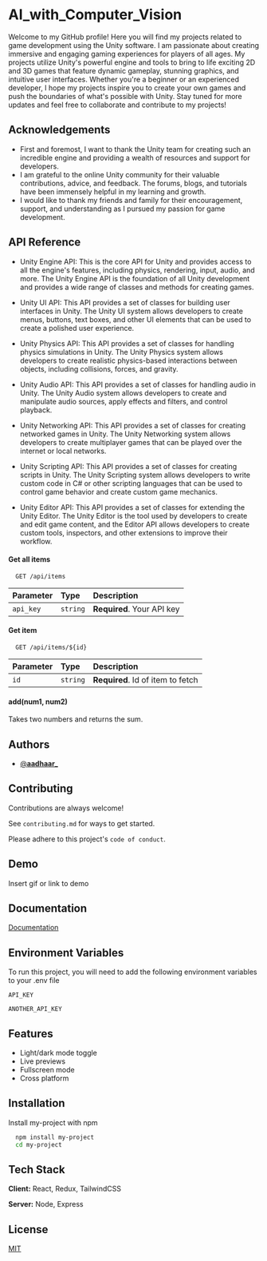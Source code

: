 
# AI_with_Computer_Vision

Welcome to my GitHub profile! Here you will find my projects related to game development using the Unity software. I am passionate about creating immersive and engaging gaming experiences for players of all ages. My projects utilize Unity's powerful engine and tools to bring to life exciting 2D and 3D games that feature dynamic gameplay, stunning graphics, and intuitive user interfaces. Whether you're a beginner or an experienced developer, I hope my projects inspire you to create your own games and push the boundaries of what's possible with Unity. Stay tuned for more updates and feel free to collaborate and contribute to my projects!
## Acknowledgements

 - First and foremost, I want to thank the Unity team for creating such an incredible engine and providing a wealth of resources and support for developers.
 - I am grateful to the online Unity community for their valuable contributions, advice, and feedback. The forums, blogs, and tutorials have been immensely helpful in my learning and growth.
 - I would like to thank my friends and family for their encouragement, support, and understanding as I pursued my passion for game development.


## API Reference
 - Unity Engine API: This is the core API for Unity and provides access to all the engine's features, including physics, rendering, input, audio, and more. The Unity Engine API is the foundation of all Unity development and provides a wide range of classes and methods for creating games.

 - Unity UI API: This API provides a set of classes for building user interfaces in Unity. The Unity UI system allows developers to create menus, buttons, text boxes, and other UI elements that can be used to create a polished user experience.

 - Unity Physics API: This API provides a set of classes for handling physics simulations in Unity. The Unity Physics system allows developers to create realistic physics-based interactions between objects, including collisions, forces, and gravity.

 - Unity Audio API: This API provides a set of classes for handling audio in Unity. The Unity Audio system allows developers to create and manipulate audio sources, apply effects and filters, and control playback.

 - Unity Networking API: This API provides a set of classes for creating networked games in Unity. The Unity Networking system allows developers to create multiplayer games that can be played over the internet or local networks.

 - Unity Scripting API: This API provides a set of classes for creating scripts in Unity. The Unity Scripting system allows developers to write custom code in C# or other scripting languages that can be used to control game behavior and create custom game mechanics.

 - Unity Editor API: This API provides a set of classes for extending the Unity Editor. The Unity Editor is the tool used by developers to create and edit game content, and the Editor API allows developers to create custom tools, inspectors, and other extensions to improve their workflow.



#### Get all items

```http
  GET /api/items
```

| Parameter | Type     | Description                |
| :-------- | :------- | :------------------------- |
| `api_key` | `string` | **Required**. Your API key |

#### Get item

```http
  GET /api/items/${id}
```

| Parameter | Type     | Description                       |
| :-------- | :------- | :-------------------------------- |
| `id`      | `string` | **Required**. Id of item to fetch |

#### add(num1, num2)

Takes two numbers and returns the sum.


## Authors

- [@__aadhaar___](https://www.instagram.com/_aadhaar__/)


## Contributing

Contributions are always welcome!

See `contributing.md` for ways to get started.

Please adhere to this project's `code of conduct`.


## Demo

Insert gif or link to demo


## Documentation

[Documentation](https://linktodocumentation)


## Environment Variables

To run this project, you will need to add the following environment variables to your .env file

`API_KEY`

`ANOTHER_API_KEY`


## Features

- Light/dark mode toggle
- Live previews
- Fullscreen mode
- Cross platform


## Installation

Install my-project with npm

```bash
  npm install my-project
  cd my-project
```
    
## Tech Stack

**Client:** React, Redux, TailwindCSS

**Server:** Node, Express


## License

[MIT](https://choosealicense.com/licenses/mit/)

